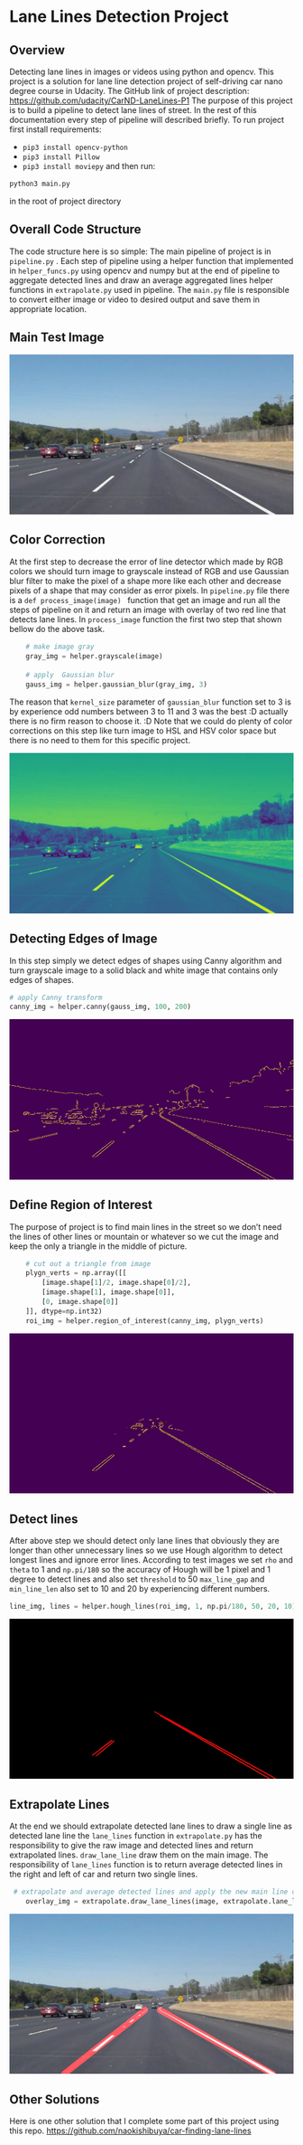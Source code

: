 # Lane Lines Detection Project 

## Overview
Detecting lane lines in images or videos using python and opencv. 
This project is a solution for lane line detection project of self-driving car nano degree course in Udacity. 
The GitHub link of project description:
https://github.com/udacity/CarND-LaneLines-P1
The purpose of this project is to build a pipeline to detect lane lines of street. 
In the rest of this documentation every step of pipeline will described briefly. 
To run project first install requirements:
* `pip3 install opencv-python`
* `pip3 install Pillow`
* `pip3 install moviepy`
and then run:
```bash
python3 main.py
```
in the root of project directory 

## Overall Code Structure
The code structure here is so simple:
The main pipeline of project is in `pipeline.py` . 
Each step of pipeline using a helper function that implemented in `helper_funcs.py` using opencv and numpy but at the end of pipeline to aggregate detected lines and draw an average aggregated lines helper functions in `extrapolate.py` used in pipeline. 
The `main.py` file is responsible to convert either image or video to desired output and save them in appropriate location. 

## Main Test Image
![](Lane%20Lines%20Detection%20Project/solidWhiteCurve.jpg)

## Color Correction
At the first step to decrease the error of line detector which made by RGB colors we should turn image to grayscale instead of RGB and use Gaussian blur filter to make the pixel of a shape more like each other and decrease pixels of a shape that may consider as error pixels. 
In `pipeline.py` file there is a `def process_image(image) ` function that get an image and run all the steps of pipeline on it and return an image with overlay of two red line that detects lane lines. 
In `process_image` function the first two step that shown bellow do the above task. 
```python
    # make image gray
    gray_img = helper.grayscale(image)

    # apply  Gaussian blur 
    gauss_img = helper.gaussian_blur(gray_img, 3)
``` 

The reason that `kernel_size` parameter of `gaussian_blur` function set to 3 is by experience odd numbers between 3 to 11 and 3 was the best :D actually there is no firm reason to choose it. :D
Note that we could do plenty of color corrections on this step like turn image to HSL and HSV color space but there is no need to them for this specific project. 


![](Lane%20Lines%20Detection%20Project/solidWhiteCurve%202.jpg)


##  Detecting Edges of Image
In this step simply we detect edges of shapes using Canny algorithm and turn grayscale image to a solid black and white image that contains only edges of shapes. 
```python
# apply Canny transform
canny_img = helper.canny(gauss_img, 100, 200)
```

![](Lane%20Lines%20Detection%20Project/solidWhiteCurve%203.jpg)

## Define Region of Interest
The purpose of project is to find main lines in the street so we don’t need the lines of other lines or mountain or whatever so we cut the image and keep the only a triangle in the middle of picture. 
```python
    # cut out a triangle from image 
    plygn_verts = np.array([[
        [image.shape[1]/2, image.shape[0]/2],
        [image.shape[1], image.shape[0]],
        [0, image.shape[0]]
    ]], dtype=np.int32) 
    roi_img = helper.region_of_interest(canny_img, plygn_verts)
```

![](Lane%20Lines%20Detection%20Project/solidWhiteCurve%204.jpg)

## Detect lines
After above step we should detect only lane lines that obviously they are longer than other unnecessary lines so we use Hough algorithm to detect longest lines and ignore error lines.
According to test images we set `rho` and `theta` to 1 and `np.pi/180` so the accuracy of Hough will be 1 pixel and 1 degree to detect lines and also set `threshold` to 50 `max_line_gap` and `min_line_len` also set to 10 and 20 by experiencing different numbers. 
```python
line_img, lines = helper.hough_lines(roi_img, 1, np.pi/180, 50, 20, 10)
```

![](Lane%20Lines%20Detection%20Project/solidWhiteCurve%205.jpg)


## Extrapolate Lines
At the end we should extrapolate detected lane lines to draw a single line as detected lane line the `lane_lines` function in `extrapolate.py` has the responsibility to give the raw image and detected lines and return extrapolated lines. `draw_lane_line` draw them on the main image. 
The responsibility of `lane_lines` function is to return average detected lines in the right and left of car and return two single lines.  

```python
 # extrapolate and average detected lines and apply the new main line on image
    overlay_img = extrapolate.draw_lane_lines(image, extrapolate.lane_lines(image, lines))
```


![](Lane%20Lines%20Detection%20Project/solidWhiteCurve%206.jpg)

## Other Solutions
Here is one other solution that I complete some part of this project using this repo.
https://github.com/naokishibuya/car-finding-lane-lines
